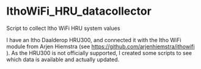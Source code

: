 # IthoWiFi_HRU_datacollector
Script to collect Itho WiFi HRU system values

I have an Itho Daalderop HRU300, and connected it with the Itho WiFi module from Arjen Hiemstra (see https://github.com/arjenhiemstra/ithowifi ).
As the HRU300 is not officially supported, I created some scripts to see which data is available and actually updated.

